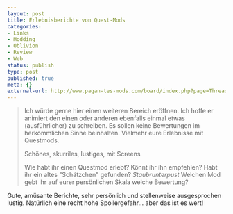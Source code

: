 ```yaml
---
layout: post
title: Erlebnisberichte von Quest-Mods
categories:
- Links
- Modding
- Oblivion
- Review
- Web
status: publish
type: post
published: true
meta: {}
external-url: http://www.pagan-tes-mods.com/board/index.php?page=Thread&threadID=190
---
```

<blockquote>Ich würde gerne hier einen weiteren Bereich eröffnen. Ich hoffe er animiert den einen oder anderen ebenfalls einmal etwas (ausführlicher) zu schreiben. Es sollen keine Bewertungen im herkömmlichen Sinne beinhalten. Vielmehr eure Erlebnisse mit Questmods.

 Schönes, skurriles, lustiges, mit Screens  

Wie habt ihr einen Questmod erlebt? Könnt ihr ihn empfehlen? Habt ihr ein altes "Schätzchen" gefunden? *Staubrunterpust* Welchen Mod gebt ihr auf eurer persönlichen Skala welche Bewertung?</blockquote>

Gute, amüsante Berichte, sehr persönlich und stellenweise ausgesprochen lustig. Natürlich eine recht hohe Spoilergefahr... aber das ist es wert!
